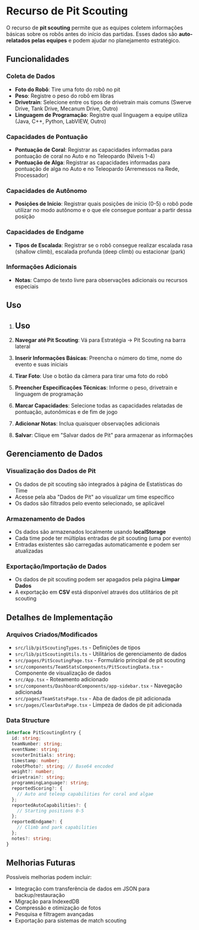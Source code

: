 # Recurso de Pit Scouting

O recurso de **pit scouting** permite que as equipes coletem informações básicas sobre os robôs antes do início das partidas. Esses dados são **auto-relatados pelas equipes** e podem ajudar no planejamento estratégico.


## Funcionalidades

### Coleta de Dados
- **Foto do Robô**: Tire uma foto do robô no pit
- **Peso**: Registre o peso do robô em libras
- **Drivetrain**: Selecione entre os tipos de drivetrain mais comuns (Swerve Drive, Tank Drive, Mecanum Drive, Outro)
- **Linguagem de Programação**: Registre qual linguagem a equipe utiliza (Java, C++, Python, LabVIEW, Outro)

### Capacidades de Pontuação
- **Pontuação de Coral**: Registrar as capacidades informadas para pontuação de coral no Auto e no Teleopardo (Níveis 1-4)
- **Pontuação de Alga**: Registrar as capacidades informadas para pontuação de alga no Auto e no Teleopardo (Arremessos na Rede, Processador)

### Capacidades de Autônomo
- **Posições de Início**: Registrar quais posições de início (0-5) o robô pode utilizar no modo autônomo e o que ele consegue pontuar a partir dessa posição

### Capacidades de Endgame
- **Tipos de Escalada**: Registrar se o robô consegue realizar escalada rasa (shallow climb), escalada profunda (deep climb) ou estacionar (park)

### Informações Adicionais
- **Notas**: Campo de texto livre para observações adicionais ou recursos especiais


## Uso

1. ## Uso

1. **Navegar até Pit Scouting**: Vá para Estratégia → Pit Scouting na barra lateral  
2. **Inserir Informações Básicas**: Preencha o número do time, nome do evento e suas iniciais  
3. **Tirar Foto**: Use o botão da câmera para tirar uma foto do robô  
4. **Preencher Especificações Técnicas**: Informe o peso, drivetrain e linguagem de programação  
5. **Marcar Capacidades**: Selecione todas as capacidades relatadas de pontuação, autonômicas e de fim de jogo  
6. **Adicionar Notas**: Inclua quaisquer observações adicionais  
7. **Salvar**: Clique em "Salvar dados de Pit" para armazenar as informações


## Gerenciamento de Dados

### Visualização dos Dados de Pit
- Os dados de pit scouting são integrados à página de Estatísticas do Time  
- Acesse pela aba "Dados de Pit" ao visualizar um time específico  
- Os dados são filtrados pelo evento selecionado, se aplicável  

### Armazenamento de Dados
- Os dados são armazenados localmente usando **localStorage**  
- Cada time pode ter múltiplas entradas de pit scouting (uma por evento)  
- Entradas existentes são carregadas automaticamente e podem ser atualizadas  

### Exportação/Importação de Dados
- Os dados de pit scouting podem ser apagados pela página **Limpar Dados**
- A exportação em **CSV** está disponível através dos utilitários de pit scouting 


## Detalhes de Implementação

### Arquivos Criados/Modificados
- `src/lib/pitScoutingTypes.ts` - Definições de tipos
- `src/lib/pitScoutingUtils.ts` - Utilitários de gerenciamento de dados
- `src/pages/PitScoutingPage.tsx` - Formulário principal de pit scouting
- `src/components/TeamStatsComponents/PitScoutingData.tsx` - Componente de visualização de dados
- `src/App.tsx` - Roteamento adicionado
- `src/components/DashboardComponents/app-sidebar.tsx` - Navegação adicionada
- `src/pages/TeamStatsPage.tsx` - Aba de dados de pit adicionada
- `src/pages/ClearDataPage.tsx` - Limpeza de dados de pit adicionada

### Data Structure
```typescript
interface PitScoutingEntry {
  id: string;
  teamNumber: string;
  eventName: string;
  scouterInitials: string;
  timestamp: number;
  robotPhoto?: string; // Base64 encoded
  weight?: number;
  drivetrain?: string;
  programmingLanguage?: string;
  reportedScoring?: {
    // Auto and teleop capabilities for coral and algae
  };
  reportedAutoCapabilities?: {
    // Starting positions 0-5
  };
  reportedEndgame?: {
    // Climb and park capabilities
  };
  notes?: string;
}
```

## Melhorias Futuras

Possíveis melhorias podem incluir:
- Integração com transferência de dados em JSON para backup/restauração
- Migração para IndexedDB
- Compressão e otimização de fotos
- Pesquisa e filtragem avançadas
- Exportação para sistemas de match scouting